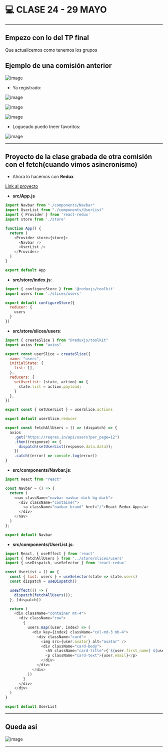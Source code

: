 # :computer: CLASE 24 - 29 MAYO

---

## Empezo con lo del TP final

Que actualicemos como tenemos los grupos


## Ejemplo de una comisión anterior

![image](https://github.com/eugenia1984/react-varios-cursos/assets/72580574/6454b744-1e5d-4a48-ac71-7c45dff12d33)

- Ya registrado:

![image](https://github.com/eugenia1984/react-varios-cursos/assets/72580574/8d31f68d-a6fc-4c33-b0e3-cd0018e1d55e)

![image](https://github.com/eugenia1984/react-varios-cursos/assets/72580574/527cb6fc-eada-4006-aee7-2bc7bdeba3c7)

![image](https://github.com/eugenia1984/react-varios-cursos/assets/72580574/ccb2fa0e-bc8d-4e9e-83e3-4e7cd89f0983)

- Logueado puedo tneer favoritos:

![image](https://github.com/eugenia1984/react-varios-cursos/assets/72580574/52bb36b5-cbcd-42c9-b172-711b0c0e2f94)


---

## Proyecto de la clase grabada de otra comisión con el fetch(cuando vimos asincronismo)

- Ahora lo hacemos con **Redux**

[Link al proyecto](https://github.com/GiselaFlores/Redux-users)

- **src/App.js**

```JavaScript
import Navbar from "./components/Navbar"
import UserList from "./components/UserList"
import { Provider } from 'react-redux'
import store from './store'

function App() {
  return (
    <Provider store={store}>
      <Navbar />
      <UserList />
    </Provider>
  )
}

export default App
```

- **src/store/index.js**:

```JavaScript
import { configureStore } from '@reduxjs/toolkit'
import users from './slices/users'

export default configureStore({
  reducer: {
    users
  }
})
```

- **src/store/slices/users**:

```JavaScript
import { createSlice } from "@reduxjs/toolkit"
import axios from "axios"

export const userSlice = createSlice({
  name: "users",
  initialState: {
    list: [],
  },
  reducers: {
    setUserList: (state, action) => {
      state.list = action.payload;
    }
  },
})

export const { setUserList } = userSlice.actions

export default userSlice.reducer

export const fetchAllUsers = () => (dispatch) => {
  axios
    .get("https://reqres.in/api/users?per_page=12")
    .then((response) => {
      dispatch(setUserList(response.data.data));
    })
    .catch((error) => console.log(error))
}
```

- **src/components/Navbar.js**:

```JavaScript
import React from "react"

const Navbar = () => {
  return (
    <nav className="navbar navbar-dark bg-dark">
      <div className="container">
        <a className="navbar-brand" href="/">React Redux App</a>
      </div>
    </nav>
  )
};

export default Navbar
```

- **src/components/UserList.js**:

```JavaScript
import React, { useEffect } from 'react'
import { fetchAllUsers } from '../store/slices/users'
import { useDispatch, useSelector } from 'react-redux'

const UserList = () => {
  const { list: users } = useSelector(state => state.users)
  const dispatch = useDispatch()

  useEffect(() => {
    dispatch(fetchAllUsers());
  }, [dispatch])

  return (
    <div className="container mt-4">
      <div className="row">
        {
          users.map((user, index) => (
            <div key={index} className="col-md-3 mb-4">
              <div className="card">
                <img src={user.avatar} alt="avatar" />
                <div className="card-body">
                  <h5 className="card-title">{`${user.first_name} ${user.last_name}`}</h5>
                  <p className="card-text">{user.email}</p>
                </div>
              </div>
            </div>
          ))
        }
      </div>
    </div>
  )
}

export default UserList
```

---

## Queda asi

![image](https://github.com/eugenia1984/react-varios-cursos/assets/72580574/e853d476-7a49-441e-92ae-df5ec3392228)


---
